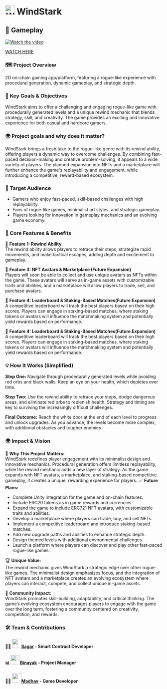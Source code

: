 # <img src="https://github.com/shibiki-labs/.github/blob/main/icon.png" alt="WindStark Icon" width="30" height="30"> **WindStark**


## 🌟 **Gameplay**
[![Watch the video](https://github.com/shibiki-labs/.github/blob/main/Screenshot%202025-02-01%20010719.png)](https://github.com/shibiki-labs/.github/blob/main/videoplayback.mp4)



[WATCH HERE](https://www.youtube.com/watch?v=VHjPhsDyh6U&t=3s&ab_channel=SoarinSkySagar)


### 🗺️ **Project Overview**  
2D on-chain gaming app/platform, featuring a rogue-like experience with procedural generation, dynamic gameplay, and strategic depth.



### 🎯 **Key Goals & Objectives**  
WindStark aims to offer a challenging and engaging rogue-like game with procedurally generated levels and a unique rewind mechanic that blends strategy, skill, and creativity. The game provides an exciting and innovative experience for both casual and hardcore gamers.

### 🌍 **Project goals and why does it matter?**  
WindStark brings a fresh take to the rogue-like genre with its rewind ability, offering players a dynamic way to overcome challenges. By combining fast-paced decision-making and creative problem-solving, it appeals to a wide variety of players. The planned expansion into NFTs and a marketplace will further enhance the game's replayability and engagement, while introducing a competitive, reward-based ecosystem.

### 🧩 **Target Audience**  
- Gamers who enjoy fast-paced, skill-based challenges with high replayability.
- Fans of rogue-like games, minimalist art styles, and strategic gameplay.
- Players looking for innovation in gameplay mechanics and an evolving game economy.


### 🎉 **Core Features & Benefits**  

📌 **Feature 1: Rewind Ability**  
The rewind ability allows players to retrace their steps, strategize rapid movements, and make tactical escapes, adding depth and excitement to gameplay.

📌 **Feature 3: NFT Avatars & Marketplace (Future Expansion)**  
Players will soon be able to collect and use unique avatars as NFTs within the game. These avatars will serve as in-game assets with customizable traits and abilities, and a marketplace will allow players to trade, sell, and purchase avatars.

📌 **Feature 4: Leaderboard & Staking-Based Matches(Future Expansion)**  
A competitive leaderboard will track the best players based on their high scores. Players can engage in staking-based matches, where staking tokens or avatars will influence the matchmaking system and potentially yield rewards based on performance.

📌 **Feature 4: Leaderboard & Staking-Based Matches(Future Expansion)**  
A competitive leaderboard will track the best players based on their high scores. Players can engage in staking-based matches, where staking tokens or avatars will influence the matchmaking system and potentially yield rewards based on performance.

### 💡 **How It Works (Simplified)**  

**Step One:** Navigate through procedurally generated levels while avoiding red orbs and black walls. Keep an eye on your health, which depletes over time.  

**Step Two:** Use the rewind ability to retrace your steps, dodge dangerous areas, and eliminate red orbs to replenish health. Strategy and timing are key to surviving the increasingly difficult challenges.  

**Final Outcome:** Reach the white door at the end of each level to progress and unlock upgrades. As you advance, the levels become more complex, with additional obstacles and tougher enemies. 




### 🌍 **Impact & Vision**

🚀 **Why This Project Matters:**  
WindStark redefines player engagement with its minimalist design and innovative mechanics. Procedural generation offers limitless replayability, while the rewind mechanic adds a new layer of strategy. As the game expands with NFT avatars, a marketplace, and staking-based competitive gameplay, it creates a unique, rewarding experience for players.
📈 **Future Plans:**  
- Complete Unity integration for the game and on-chain features.
- Include ERC20 tokens as in game rewards and currencies.
- Expand the game to include ERC721 NFT avatars, with customizable traits and abilities.
- Develop a marketplace where players can trade, buy, and sell NFTs.
- Implement a competitive leaderboard and introduce staking-based matches.
- Add new upgrade paths and abilities to enhance strategic depth.
- Design themed levels with additional environmental challenges.
- Launch a platform where players can discover and play other fast-paced rogue-like games.

🏆 **Unique Value:**  
The rewind mechanic gives WindStark a strategic edge over other rogue-like games. The minimalist design emphasizes focus, and the integration of NFT avatars and a marketplace creates an evolving ecosystem where players can interact, compete, and collect unique in-game assets.

🌟 **Community Impact:**  
WindStark promotes skill-building, adaptability, and critical thinking. The game’s evolving ecosystem encourages players to engage with the game over the long term, fostering a community centered on creativity, competition, and rewards.




### 🛠️ **Team & Contributions**  

#### 🧑‍💻 <img src="https://github.com/SoarinSkySagar.png" width="30" height="30">[Sagar](https://github.com/SoarinSkySagar) - Smart Contract Developer  


#### 📊 <img src="https://github.com/Binayak9932.png" width="30" height="30">[Binayak](https://github.com/Binayak9932) - Project Manager  
>

#### 🧑‍💻 <img src="https://github.com/KindaMAD-hav.png" width="30" height="30">[Madhav](https://github.com/KindaMAD-hav) - Game Developer  



